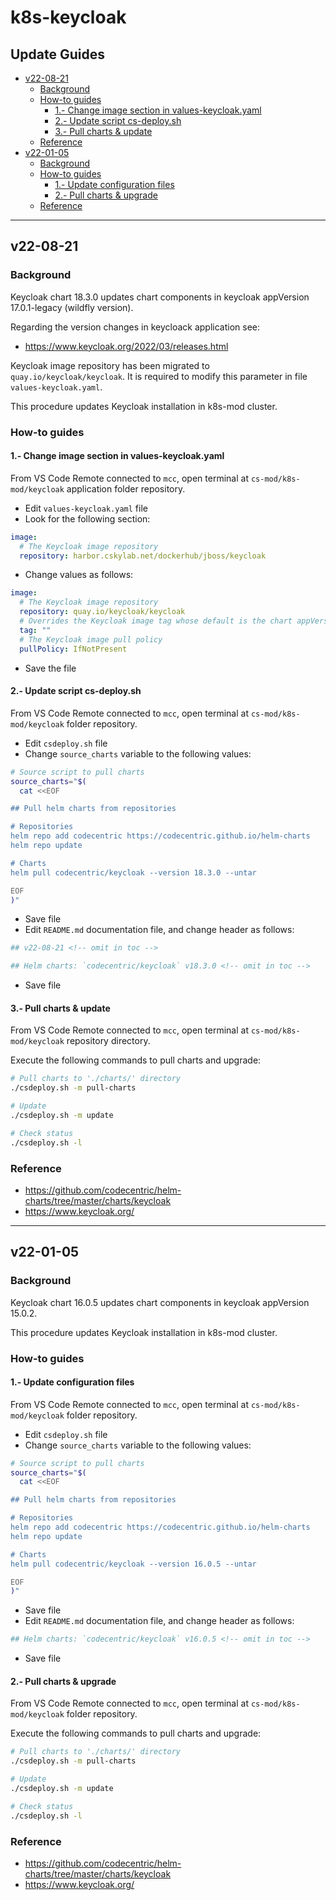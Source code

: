 <!-- markdownlint-disable MD024 -->

# k8s-keycloak <!-- omit in toc -->

## Update Guides <!-- omit in toc -->

- [v22-08-21](#v22-08-21)
  - [Background](#background)
  - [How-to guides](#how-to-guides)
    - [1.- Change image section in values-keycloak.yaml](#1--change-image-section-in-values-keycloakyaml)
    - [2.- Update script cs-deploy.sh](#2--update-script-cs-deploysh)
    - [3.- Pull charts & update](#3--pull-charts--update)
  - [Reference](#reference)
- [v22-01-05](#v22-01-05)
  - [Background](#background-1)
  - [How-to guides](#how-to-guides-1)
    - [1.- Update configuration files](#1--update-configuration-files)
    - [2.- Pull charts & upgrade](#2--pull-charts--upgrade)
  - [Reference](#reference-1)

---

## v22-08-21

### Background

Keycloak chart 18.3.0 updates chart components in keycloak appVersion 17.0.1-legacy (wildfly version).

Regarding the version changes in keycloack application see:

- <https://www.keycloak.org/2022/03/releases.html>

Keycloak image repository has been migrated to `quay.io/keycloak/keycloak`. It is required to modify this parameter in file `values-keycloak.yaml`.

This procedure updates Keycloak installation in k8s-mod cluster.

### How-to guides

#### 1.- Change image section in values-keycloak.yaml

From VS Code Remote connected to `mcc`, open  terminal at `cs-mod/k8s-mod/keycloak` application folder repository.

- Edit `values-keycloak.yaml` file
- Look for the following section:

```yaml
image:
  # The Keycloak image repository
  repository: harbor.cskylab.net/dockerhub/jboss/keycloak
```

- Change values as follows:

```yaml
image:
  # The Keycloak image repository
  repository: quay.io/keycloak/keycloak
  # Overrides the Keycloak image tag whose default is the chart appVersion
  tag: ""
  # The Keycloak image pull policy
  pullPolicy: IfNotPresent
```

- Save the file

#### 2.- Update script cs-deploy.sh

From VS Code Remote connected to `mcc`, open  terminal at `cs-mod/k8s-mod/keycloak` folder repository.

- Edit `csdeploy.sh` file
- Change `source_charts` variable to the following values:

```bash
# Source script to pull charts
source_charts="$(
  cat <<EOF

## Pull helm charts from repositories

# Repositories
helm repo add codecentric https://codecentric.github.io/helm-charts
helm repo update

# Charts
helm pull codecentric/keycloak --version 18.3.0 --untar

EOF
)"
```

- Save file
- Edit `README.md` documentation file, and change header as follows:

``` bash
## v22-08-21 <!-- omit in toc -->

## Helm charts: `codecentric/keycloak` v18.3.0 <!-- omit in toc -->
```

- Save file

#### 3.- Pull charts & update

From VS Code Remote connected to `mcc`, open  terminal at `cs-mod/k8s-mod/keycloak` repository directory.

Execute the following commands to pull charts and upgrade:

```bash
# Pull charts to './charts/' directory
./csdeploy.sh -m pull-charts

# Update
./csdeploy.sh -m update

# Check status
./csdeploy.sh -l
```

### Reference

- <https://github.com/codecentric/helm-charts/tree/master/charts/keycloak>
- <https://www.keycloak.org/>

---

## v22-01-05

### Background

Keycloak chart 16.0.5 updates chart components in keycloak appVersion 15.0.2.

This procedure updates Keycloak installation in k8s-mod cluster.

### How-to guides

#### 1.- Update configuration files

From VS Code Remote connected to `mcc`, open  terminal at `cs-mod/k8s-mod/keycloak` folder repository.

- Edit `csdeploy.sh` file
- Change `source_charts` variable to the following values:

```bash
# Source script to pull charts
source_charts="$(
  cat <<EOF

## Pull helm charts from repositories

# Repositories
helm repo add codecentric https://codecentric.github.io/helm-charts
helm repo update

# Charts
helm pull codecentric/keycloak --version 16.0.5 --untar

EOF
)"
```

- Save file
- Edit `README.md` documentation file, and change header as follows:

``` bash
## Helm charts: `codecentric/keycloak` v16.0.5 <!-- omit in toc -->
```

- Save file

#### 2.- Pull charts & upgrade

From VS Code Remote connected to `mcc`, open  terminal at `cs-mod/k8s-mod/keycloak` folder repository.

Execute the following commands to pull charts and upgrade:

```bash
# Pull charts to './charts/' directory
./csdeploy.sh -m pull-charts

# Update
./csdeploy.sh -m update

# Check status
./csdeploy.sh -l
```

### Reference

- <https://github.com/codecentric/helm-charts/tree/master/charts/keycloak>
- <https://www.keycloak.org/>
